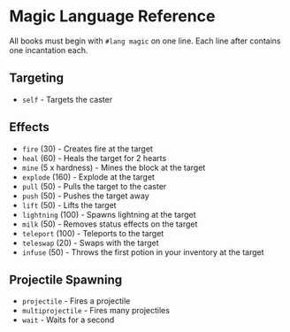 # Magic Language Reference

All books must begin with `#lang magic` on one line.
Each line after contains one incantation each.

## Targeting

- `self` - Targets the caster

## Effects

- `fire` (30) - Creates fire at the target
- `heal` (60) - Heals the target for 2 hearts
- `mine` (5 x hardness) - Mines the block at the target
- `explode` (160) - Explode at the target
- `pull` (50) - Pulls the target to the caster
- `push` (50) - Pushes the target away
- `lift` (50) - Lifts the target
- `lightning` (100) - Spawns lightning at the target
- `milk` (50) - Removes status effects on the target
- `teleport` (100) - Teleports to the target
- `teleswap` (20) - Swaps with the target
- `infuse` (50) - Throws the first potion in your inventory at the target

## Projectile Spawning

- `projectile` - Fires a projectile
- `multiprojectile` - Fires many projectiles
- `wait` - Waits for a second